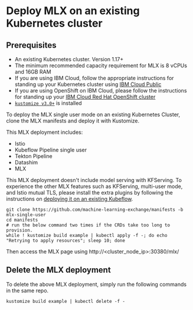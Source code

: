 # Deploy MLX on an existing Kubernetes cluster

## Prerequisites
* An existing Kubernetes cluster. Version 1.17+
* The minimum recommended capacity requirement for MLX is 8 vCPUs and 16GB RAM
* If you are using IBM Cloud, follow the appropriate instructions for standing up your Kubernetes cluster using [IBM Cloud Public](https://cloud.ibm.com/docs/containers?topic=containers-cs_cluster_tutorial#cs_cluster_tutorial)
* If you are using OpenShift on IBM Cloud, please follow the instructions for standing up your [IBM Cloud Red Hat OpenShift cluster](https://cloud.ibm.com/docs/containers?topic=containers-openshift_tutorial)
* [`kustomize v3.0+`](https://kubernetes-sigs.github.io/kustomize/installation/) is installed

To deploy the MLX single user mode on an existing Kubernetes Cluster, clone the MLX manifests and deploy it with Kustomize. 

This MLX deployment includes:
- Istio
- Kubeflow Pipeline single user
- Tekton Pipeline
- Datashim
- MLX

This MLX deployment doesn't include model serving with KFServing. To experience the other MLX features such as KFServing, multi-user mode, and Istio mutual TLS, please install the extra plugins by following the instructions on [deploying it on an existing Kubeflow](/docs/install-mlx-on-kubeflow.md#deploy-mlx-on-an-existing-kubeflow-cluster).

```shell
git clone https://github.com/machine-learning-exchange/manifests -b mlx-single-user
cd manifests
# run the below command two times if the CRDs take too long to provision.
while ! kustomize build example | kubectl apply -f -; do echo "Retrying to apply resources"; sleep 10; done
```
Then access the MLX page using http://<cluster_node_ip>:30380/mlx/


## Delete the MLX deployment

To delete the above MLX deployment, simply run the following commands in the same repo.

```
kustomize build example | kubectl delete -f -
```
